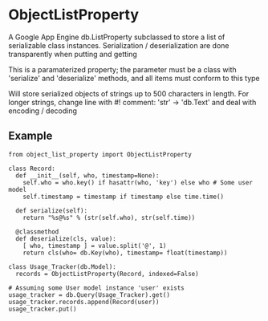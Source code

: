 # ObjectListProperty

A Google App Engine db.ListProperty subclassed to store a list of serializable class instances. Serialization / deserialization are done transparently when putting and getting

This is a paramaterized property; the parameter must be a class with 'serialize' and 'deserialize' methods, and all items must conform to this type

Will store serialized objects of strings up to 500 characters in length. For longer strings, change line with #! comment: 'str' -> 'db.Text' and deal  with encoding / decoding

## Example

    from object_list_property import ObjectListProperty
    
    class Record:
      def __init__(self, who, timestamp=None):
        self.who = who.key() if hasattr(who, 'key') else who # Some user model
        self.timestamp = timestamp if timestamp else time.time()
    
      def serialize(self):
        return "%s@%s" % (str(self.who), str(self.time))
    
      @classmethod
      def deserialize(cls, value):
        [ who, timestamp ] = value.split('@', 1)
        return cls(who= db.Key(who), timestamp= float(timestamp))
    
    class Usage_Tracker(db.Model):
      records = ObjectListProperty(Record, indexed=False)
    
    # Assuming some User model instance 'user' exists
    usage_tracker = db.Query(Usage_Tracker).get()
    usage_tracker.records.append(Record(user))
    usage_tracker.put()